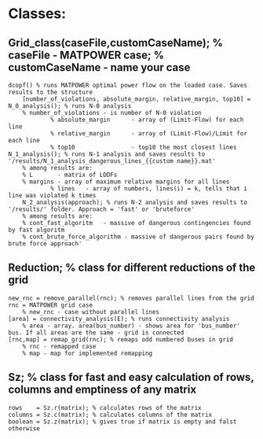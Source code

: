 # Classes: 
## Grid_class(caseFile,customCaseName); % caseFile - MATPOWER case; % customCaseName - name your case
	dcopf() % runs MATPOWER optimal power flow on the loaded case. Saves results to the structure
        [number_of_violations, absolute_margin, relative_margin, top10] = N_0_analysis(); % runs N-0 analysis 
		% number_of_violations - is number of N-0 violation
                % absolute_margin      - array of (Limit-Flow) for each line
                % relative_margin      - array of (Limit-Flow)/Limit for each line
                % top10                - top10 the most closest lines
	N_1_analysis(); % runs N-1 analysis and saves results to '/results/N_1_analysis_dangerous_lines_{{custom name}}.mat'
		% among results are:
		% L       - matrix of LODFs
		% margins - array of maximum relative margins for all lines
                % lines   - array of numbers, lines(i) = k, tells that i line was violated k times 
        N_2_analysis(approach); % runs N-2 analysis and saves results to '/results/' folder. Approach = 'fast' or 'bruteforce'
		% among results are:
		% cont_fast_algoritm   - massive of dangerous contingencies found by fast algoritm
		% cont_brute_force_algorithm - massive of dangerous pairs found by brute force approach'
## Reduction; % class for different reductions of the grid 
	new_rnc = remove_parallel(rnc); % removes parallel lines from the grid rnc = MATPOWER grid case
		% new_rnc - case without parallel lines
	[area] = connectivity_analysis(E); % runs connectivity analysis
		% area - array. area(bus_number) - shows area for 'bus_number' bus. If all areas are the same - grid is connected
	[rnc,map] = remap_grid(rnc); % remaps odd numbered buses in grid
		% rnc - remapped case
		% map - map for implemented remapping
## Sz; % class for fast and easy calculation of rows, columns and emptiness of any matrix
	rows    = Sz.r(matrix); % calculates rows of the matrix
	columns = Sz.c(matrix); % calculates columns of the matrix
	boolean = Sz.z(matrix); % gives true if matrix is empty and falst otherwise  
		
